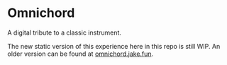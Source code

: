 # Omnichord

A digital tribute to a classic instrument.

The new static version of this experience here in this repo is still WIP. An older version can be found at [omnichord.jake.fun](https://omnichord.jake.fun).
